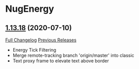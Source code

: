 # NugEnergy

## [1.13.18](https://github.com/rgd87/NugEnergy/tree/1.13.18) (2020-07-10)
[Full Changelog](https://github.com/rgd87/NugEnergy/compare/1.13.17...1.13.18) [Previous Releases](https://github.com/rgd87/NugEnergy/releases)

- Energy Tick Filtering  
- Merge remote-tracking branch 'origin/master' into classic  
- Text proxy frame to elevate text above border  
